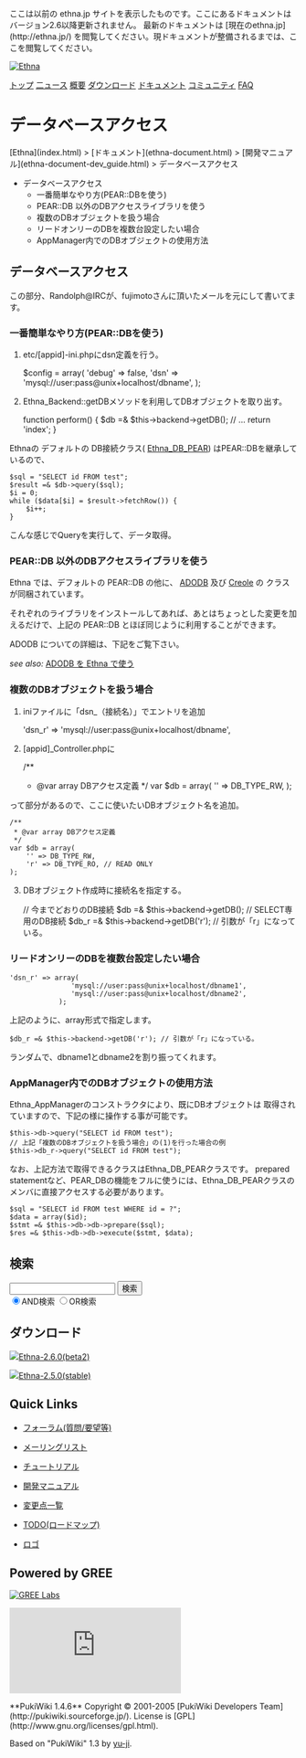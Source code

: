 <head>
 <meta http-equiv="content-type" content="application/xhtml+xml; charset=utf-8">
 <meta http-equiv="content-style-type" content="text/css">
 <meta http-equiv="Content-Script-Type" content="text/javascript">

<title>
データベースアクセス - Ethna - PHPウェブアプリケーションフレームワーク</title>
 <link rel="stylesheet" href="skin/ethna/ethna.css" title="ethna" type="text/css" charset="utf-8">

 <link rel="alternate" type="application/rss+xml" title="RSS" href="cmd=rss.html">

 <script type="text/javascript" src="skin/trackback.js"></script>

</head>
ここは以前の ethna.jp サイトを表示したものです。ここにあるドキュメントはバージョン2.6以降更新されません。  
最新のドキュメントは [現在のethna.jp](http://ethna.jp/) を閲覧してください。現ドキュメントが整備されるまでは、ここを閲覧してください。

<!-- ??BEGIN id:wrapper --><!-- ?? Navigator ?? ======================================================= -->

[![Ethna](image/navlogo.gif)](/)

[トップ](ethna.html "ethna (11d)") [二ュース](ethna-news.html "ethna-news (11d)") [概要](ethna-about.html "ethna-about (11d)") [ダウンロード](ethna-download.html "ethna-download (25d)") [ドキュメント](ethna-document.html "ethna-document (884d)") [コミュニティ](ethna-community.html "ethna-community (619d)") [FAQ](ethna-document-faq.html "ethna-document-faq (1240d)")

<!-- ?? Header ?? ========================================================== -->

# データベースアクセス 

<!-- ?? Content ?? ========================================================= -->
<!-- ??BEGIN id:main -->
<!-- ??BEGIN id:wrap_content -->
<!-- ??BEGIN id:content -->
<!-- ??BEGIN id:page_navigator -->
<!-- ??END id:PageNavigator -->
<!-- ??BEGIN id:body --> [Ethna](index.html) > [ドキュメント](ethna-document.html) > [開発マニュアル](ethna-document-dev_guide.html) > データベースアクセス 

- データベースアクセス 
  - 一番簡単なやり方(PEAR::DBを使う) 
  - PEAR::DB 以外のDBアクセスライブラリを使う 
  - 複数のDBオブジェクトを扱う場合 
  - リードオンリーのDBを複数台設定したい場合 
  - AppManager内でのDBオブジェクトの使用方法 

## データベースアクセス [](ethna-document-dev_guide-db.html#l9112123 "l9112123")

この部分、Randolph@IRCが、fujimotoさんに頂いたメールを元にして書いてます。

### 一番簡単なやり方(PEAR::DBを使う) [](ethna-document-dev_guide-db.html#x4d22c42 "x4d22c42")

1. etc/[appid]-ini.phpにdsn定義を行う。

    $config = array(
        'debug' => false,
        'dsn' => 'mysql://user:pass@unix+localhost/dbname',
    );

2. Ethna\_Backend::getDBメソッドを利用してDBオブジェクトを取り出す。

    function perform()
    {
        $db =& $this->backend->getDB();
        // ...
        return 'index';
    }

Ethnaの デフォルトの DB接続クラス( [Ethna\_DB\_PEAR](doc/Ethna/Ethna_DB_PEAR.html)) はPEAR::DBを継承しているので、

    $sql = "SELECT id FROM test";
    $result =& $db->query($sql);
    $i = 0;
    while ($data[$i] = $result->fetchRow()) {
    	$i++;
    }

こんな感じでQueryを実行して、データ取得。

### PEAR::DB 以外のDBアクセスライブラリを使う [](ethna-document-dev_guide-db.html#ef9e8b38 "ef9e8b38")

Ethna では、デフォルトの PEAR::DB の他に、 [ADODB](http://adodb.sourceforge.net/) 及び [Creole](http://creole.phpdb.org/trac/) の クラスが同梱されています。

それぞれのライブラリをインストールしてあれば、あとはちょっとした変更を加えるだけで、上記の PEAR::DB とほぼ同じように利用することができます。

ADODB についての詳細は、下記をご覧下さい。

_see also:_ [ADODB を Ethna で使う](ethna-document-dev_guide-adodb.html "ethna-document-dev\_guide-adodb (1240d)")

### 複数のDBオブジェクトを扱う場合 [](ethna-document-dev_guide-db.html#zc5316fe "zc5316fe")

1. iniファイルに「dsn\_（接続名）」でエントリを追加

    'dsn_r' => 'mysql://user:pass@unix+localhost/dbname',

2. [appid]\_Controller.phpに

    /**
     * @var array DBアクセス定義
     */
    var $db = array(
        '' => DB_TYPE_RW,
    );

って部分があるので、ここに使いたいDBオブジェクト名を追加。

    /**
     * @var array DBアクセス定義
     */
    var $db = array(
        '' => DB_TYPE_RW,
        'r' => DB_TYPE_RO, // READ ONLY
    );

3. DBオブジェクト作成時に接続名を指定する。

    // 今までどおりのDB接続
    $db =& $this->backend->getDB();
    // SELECT専用のDB接続
    $db_r =& $this->backend->getDB('r'); // 引数が「r」になっている。

### リードオンリーのDBを複数台設定したい場合 [](ethna-document-dev_guide-db.html#a6241772 "a6241772")

    'dsn_r' => array(
                   'mysql://user:pass@unix+localhost/dbname1',
                   'mysql://user:pass@unix+localhost/dbname2',
                );

上記のように、array形式で指定します。

    $db_r =& $this->backend->getDB('r'); // 引数が「r」になっている。

ランダムで、dbname1とdbname2を割り振ってくれます。

### AppManager内でのDBオブジェクトの使用方法 [](ethna-document-dev_guide-db.html#a6241772 "a6241772")

Ethna\_AppManagerのコンストラクタにより、既にDBオブジェクトは 取得されていますので、下記の様に操作する事が可能です。

    $this->db->query("SELECT id FROM test");
    // 上記「複数のDBオブジェクトを扱う場合」の(1)を行った場合の例
    $this->db_r->query("SELECT id FROM test");

なお、上記方法で取得できるクラスはEthna\_DB\_PEARクラスです。 prepared statementなど、PEAR\_DBの機能をフルに使うには、Ethna\_DB\_PEARクラスのメンバに直接アクセスする必要があります。

    $sql = "SELECT id FROM test WHERE id = ?";
    $data = array($id);
    $stmt =& $this->db->db->prepare($sql);
    $res =& $this->db->db->execute($stmt, $data);

<!-- ??END id:body -->
<!-- ??BEGIN id:summary --><!-- ??END id:note -->
<!-- ??BEGIN id:trackback -->
<!-- ?? END id:trackback --><!-- ?? END id:attach -->
<!-- ?? END id:summary -->
<!-- ??END id:content -->
<!-- ?? END id:wrap_content --><!-- ??sidebar?? ========================================================== -->
<!-- ??BEGIN id:wrap_sidebar -->

<!-- ??BEGIN id:search_form -->

## 検索

<form action="http://ethna.jp/index.php?cmd=search" method="post">
            <input type="hidden" name="encode_hint" value="??">
            <input type="text" name="word" value="" size="20">
            <input type="submit" value="検索"><br>
            <input type="radio" name="type" value="AND" checked id="and_search"><label for="and_search">AND検索</label>
            <input type="radio" name="type" value="OR" id="or_search"><label for="or_search">OR検索</label>
    </form>

<!-- END id:search_form -->
<!-- ??BEGIN id:download_link -->

## ダウンロード

[![](image/minilogo.gif)Ethna-2.6.0(beta2)](ethna-download.html)

[![](image/minilogo.gif)Ethna-2.5.0(stable)](ethna-download.html)

<!-- END id:download_link -->
<!-- ??BEGIN id:download_link -->

## Quick Links

- [フォーラム(質問/要望等)](ethna-community-forum.html)
- [メーリングリスト](http://ml.ethna.jp/mailman/listinfo/users)

- [チュートリアル](ethna-document-tutorial.html)
- [開発マニュアル](ethna-document-dev_guide.html)
- [変更点一覧](ethna-document-changes.html)

- [TODO(ロードマップ)](TODO.html)
- [ロゴ](ethna-logo.html)

<!-- END id:download_link -->
<!-- ??BEGIN id:search_form -->

## Powered by GREE

 [![GREE Labs](http://labs.gree.jp/image/greelabs_logo.gif)](http://labs.gree.jp/)

<!-- END id:search_form -->
 [![SourceForge.jp](http://sourceforge.jp/sflogo.php?group_id=1343)](http://sourceforge.jp/)

<!-- ??END id:sidebar -->
<!-- ??END id:wrap_sidebar -->
<!-- ??END id:main --><!-- ?? Footer ?? ========================================================== -->
<!-- ??BEGIN id:footer -->
<!-- ??BEGIN id:copyright --> **PukiWiki 1.4.6** Copyright © 2001-2005 [PukiWiki Developers Team](http://pukiwiki.sourceforge.jp/). License is [GPL](http://www.gnu.org/licenses/gpl.html).  
 Based on "PukiWiki" 1.3 by [yu-ji](http://factage.com/yu-ji/).
<!-- ??END id:copyright -->
<!-- ??END id:footer --><!-- ?? END ?? ============================================================= -->
<!-- ??END id:wrapper -->
